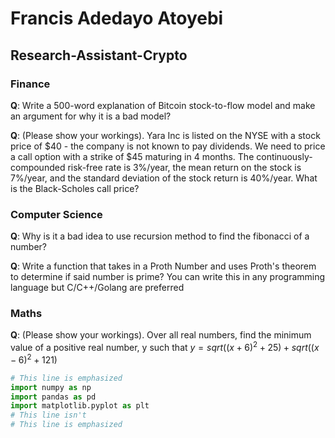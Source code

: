 # Francis Adedayo Atoyebi

## Research-Assistant-Crypto

### Finance
**Q**: Write a 500-word explanation of Bitcoin stock-to-flow model and make an argument for why it is a bad model?

**Q**: (Please show your workings). Yara Inc is listed on the NYSE with a stock price of $40 - the company is not known to pay dividends. We need to price a call option with a strike of $45 maturing in 4 months. The continuously-compounded risk-free rate is 3%/year, the mean return on the stock is 7%/year, and the standard deviation of the stock return is 40%/year. What is the Black-Scholes call price?

### Computer Science
**Q**: Why is it a bad idea to use recursion method to find the fibonacci of a number?

**Q**: Write a function that takes in a Proth Number and uses Proth's theorem to determine if said number is prime? You can write this in any programming language but C/C++/Golang are preferred


### Maths
**Q**: (Please show your workings). Over all real numbers, find the minimum value of a positive real number, y such that
$y = sqrt((x+6)^2 + 25) + sqrt((x-6)^2 + 121)$


```python hl_lines="1 3"
# This line is emphasized
import numpy as np
import pandas as pd
import matplotlib.pyplot as plt
# This line isn't
# This line is emphasized
```
